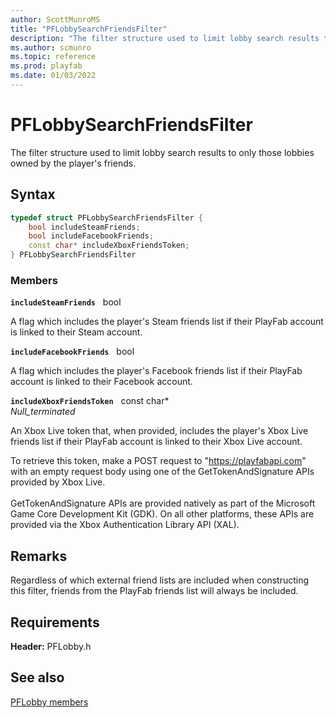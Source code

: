 ```yaml
---
author: ScottMunroMS
title: "PFLobbySearchFriendsFilter"
description: "The filter structure used to limit lobby search results to only those lobbies owned by the player's friends."
ms.author: scmunro
ms.topic: reference
ms.prod: playfab
ms.date: 01/03/2022
---
```


# PFLobbySearchFriendsFilter  

The filter structure used to limit lobby search results to only those lobbies owned by the player's friends.  

## Syntax  
  
```cpp
typedef struct PFLobbySearchFriendsFilter {  
    bool includeSteamFriends;  
    bool includeFacebookFriends;  
    const char* includeXboxFriendsToken;  
} PFLobbySearchFriendsFilter  
```
  
### Members  
  
**`includeSteamFriends`** &nbsp; bool  
  
A flag which includes the player's Steam friends list if their PlayFab account is linked to their Steam account.
  
**`includeFacebookFriends`** &nbsp; bool  
  
A flag which includes the player's Facebook friends list if their PlayFab account is linked to their Facebook account.
  
**`includeXboxFriendsToken`** &nbsp; const char*  
*_Null_terminated_*  
  
An Xbox Live token that, when provided, includes the player's Xbox Live friends list if their PlayFab account is linked to their Xbox Live account.
  
To retrieve this token, make a POST request to "https://playfabapi.com" with an empty request body using one of the GetTokenAndSignature APIs provided by Xbox Live. <br /><br /> GetTokenAndSignature APIs are provided natively as part of the Microsoft Game Core Development Kit (GDK). On all other platforms, these APIs are provided via the Xbox Authentication Library API (XAL).
  
## Remarks  
  
Regardless of which external friend lists are included when constructing this filter, friends from the PlayFab friends list will always be included.
  
## Requirements  
  
**Header:** PFLobby.h
  
## See also  
[PFLobby members](../pflobby_members.md)  

  
  
